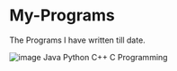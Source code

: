 # My-Programs

The Programs I have written till date.

![image](https://github.com/It-is-KD/My-Programs/assets/114131222/e75f1b5d-1274-401d-9da8-3135e8df7293)
Java
Python
C++
C Programming
